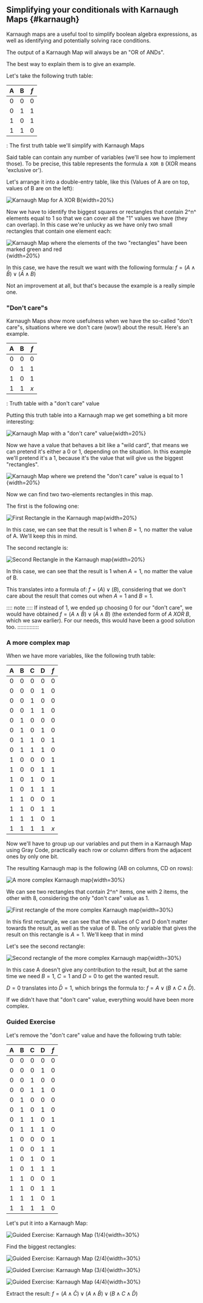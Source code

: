 Simplifying your conditionals with Karnaugh Maps {#karnaugh}
------------------------------------------------

Karnaugh maps are a useful tool to simplify boolean algebra expressions, as well as identifying and potentially solving race conditions.

The output of a Karnaugh Map will always be an "OR of ANDs".

The best way to explain them is to give an example.

Let's take the following truth table:

| A | B |  $f$  |
|:-:|:-:|:-----:|
| 0 | 0 | $0$   |
| 0 | 1 | $1$   |
| 1 | 0 | $1$   |
| 1 | 1 | $0$   |

: The first truth table we'll simplify with Karnaugh Maps

Said table can contain any number of variables (we'll see how to implement those). To be precise, this table represents the formula `A XOR B` (XOR means 'exclusive or').

Let's arrange it into a double-entry table, like this (Values of A are on top, values of B are on the left):

![Karnaugh Map for A XOR B](./images/computer_science/karnaugh/karnaugh_1.svg){width=20%}

Now we have to identify the biggest squares or rectangles that contain 2^n^ elements equal to 1 so that we can cover all the "1" values we have (they can overlap). In this case we're unlucky as we have only two small rectangles that contain one element each:

![Karnaugh Map where the elements of the two "rectangles" have been marked green and red](./images/computer_science/karnaugh/karnaugh_2.svg){width=20%}

In this case, we have the result we want with the following formula: $f = (A \land \bar{B}) \lor (\bar{A} \land B)$

Not an improvement at all, but that's because the example is a really simple one.

### "Don't care"s

Karnaugh Maps show more usefulness when we have the so-called "don't care"s, situations where we don't care (wow!) about the result. Here's an example.

| A | B |  $f$  |
|:-:|:-:|:-----:|
| 0 | 0 | $0$   |
| 0 | 1 | $1$   |
| 1 | 0 | $1$   |
| 1 | 1 | $x$   |

: Truth table with a "don't care" value

Putting this truth table into a Karnaugh map we get something a bit more interesting:

![Karnaugh Map with a "don't care" value](./images/computer_science/karnaugh/karnaugh_3.svg){width=20%}

Now we have a value that behaves a bit like a "wild card", that means we can pretend it's either a 0 or 1, depending on the situation. In this example we'll pretend it's a 1, because it's the value that will give us the biggest "rectangles".

![Karnaugh Map where we pretend the "don't care" value is equal to 1](./images/computer_science/karnaugh/karnaugh_4.svg){width=20%}

Now we can find two two-elements rectangles in this map.

The first is the following one:

![First Rectangle in the Karnaugh map](./images/computer_science/karnaugh/karnaugh_5.svg){width=20%}

In this case, we can see that the result is 1 when $B=1$, no matter the value of A. We'll keep this in mind.

The second rectangle is:

![Second Rectangle in the Karnaugh map](./images/computer_science/karnaugh/karnaugh_6.svg){width=20%}

In this case, we can see that the result is 1 when $A=1$, no matter the value of B.

This translates into a formula of: $f = (A) \lor (B)$, considering that we don't care about the result that comes out when $A=1$ and $B=1$.

:::: note ::::
If instead of 1, we ended up choosing 0 for our "don't care", we would have obtained $f = (A \land \bar{B}) \lor (\bar{A} \land B)$ (the extended form of $A\ XOR\ B$, which we saw earlier). For our needs, this would have been a good solution too.
::::::::::::::

### A more complex map

When we have more variables, like the following truth table:

| A | B | C | D |  $f$  |
|:-:|:-:|:-:|:-:|:-----:|
| 0 | 0 | 0 | 0 |  $0$  |
| 0 | 0 | 0 | 1 |  $0$  |
| 0 | 0 | 1 | 0 |  $0$  |
| 0 | 0 | 1 | 1 |  $0$  |
| 0 | 1 | 0 | 0 |  $0$  |
| 0 | 1 | 0 | 1 |  $0$  |
| 0 | 1 | 1 | 0 |  $1$  |
| 0 | 1 | 1 | 1 |  $0$  |
| 1 | 0 | 0 | 0 |  $1$  |
| 1 | 0 | 0 | 1 |  $1$  |
| 1 | 0 | 1 | 0 |  $1$  |
| 1 | 0 | 1 | 1 |  $1$  |
| 1 | 1 | 0 | 0 |  $1$  |
| 1 | 1 | 0 | 1 |  $1$  |
| 1 | 1 | 1 | 0 |  $1$  |
| 1 | 1 | 1 | 1 |  $x$  |

Now we'll have to group up our variables and put them in a Karnaugh Map using Gray Code, practically each row or column differs from the adjacent ones by only one bit.

The resulting Karnaugh map is the following (AB on columns, CD on rows):

![A more complex Karnaugh map](./images/computer_science/karnaugh/karnaugh_7.svg){width=30%}

We can see two rectangles that contain 2^n^ items, one with 2 items, the other with 8, considering the only "don't care" value as 1.

![First rectangle of the more complex Karnaugh map](./images/computer_science/karnaugh/karnaugh_8.svg){width=30%}

In this first rectangle, we can see that the values of C and D don't matter towards the result, as well as the value of B. The only variable that gives the result on this rectangle is $A=1$. We'll keep that in mind

Let's see the second rectangle:

![Second rectangle of the more complex Karnaugh map](./images/computer_science/karnaugh/karnaugh_9.svg){width=30%}

In this case A doesn't give any contribution to the result, but at the same time we need $B=1$, $C=1$ and $D=0$ to get the wanted result.

$D=0$ translates into $\bar{D}=1$, which brings the formula to: $f = A \lor (B \land C \land \bar{D})$.

If we didn't have that "don't care" value, everything would have been more complex.

### Guided Exercise

Let's remove the "don't care" value and have the following truth table:

| A | B | C | D |  $f$  |
|:-:|:-:|:-:|:-:|:-----:|
| 0 | 0 | 0 | 0 |  $0$  |
| 0 | 0 | 0 | 1 |  $0$  |
| 0 | 0 | 1 | 0 |  $0$  |
| 0 | 0 | 1 | 1 |  $0$  |
| 0 | 1 | 0 | 0 |  $0$  |
| 0 | 1 | 0 | 1 |  $0$  |
| 0 | 1 | 1 | 0 |  $1$  |
| 0 | 1 | 1 | 1 |  $0$  |
| 1 | 0 | 0 | 0 |  $1$  |
| 1 | 0 | 0 | 1 |  $1$  |
| 1 | 0 | 1 | 0 |  $1$  |
| 1 | 0 | 1 | 1 |  $1$  |
| 1 | 1 | 0 | 0 |  $1$  |
| 1 | 1 | 0 | 1 |  $1$  |
| 1 | 1 | 1 | 0 |  $1$  |
| 1 | 1 | 1 | 1 |  $0$  |

Let's put it into a Karnaugh Map:

![Guided Exercise: Karnaugh Map (1/4)](./images/computer_science/karnaugh/karnaugh_10.svg){width=30%}

Find the biggest rectangles:

![Guided Exercise: Karnaugh Map (2/4)](./images/computer_science/karnaugh/karnaugh_11.svg){width=30%}

![Guided Exercise: Karnaugh Map (3/4)](./images/computer_science/karnaugh/karnaugh_12.svg){width=30%}

![Guided Exercise: Karnaugh Map (4/4)](./images/computer_science/karnaugh/karnaugh_13.svg){width=30%}

Extract the result: $f = (A \land \bar{C}) \lor (A \land \bar{B}) \lor (B \land C \land \bar{D})$
